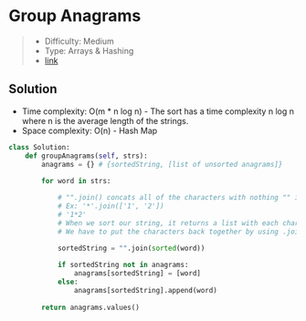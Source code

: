 # Group Anagrams

> - Difficulty: Medium
> - Type: Arrays & Hashing
> - [link](https://leetcode.com/problems/group-anagrams/)

## Solution
- Time complexity: O(m * n log n) - The sort has a time complexity n log n where n is the average length of the strings.
- Space complexity: O(n) - Hash Map

```python
class Solution:
    def groupAnagrams(self, strs):        
        anagrams = {} # {sortedString, [list of unsorted anagrams]}
        
        for word in strs:

            # "".join() concats all of the characters with nothing "" in between them.
            # Ex: '*'.join(['1', '2'])
            # '1*2'
            # When we sort our string, it returns a list with each character.
            # We have to put the characters back together by using .join()

            sortedString = "".join(sorted(word))
            
            if sortedString not in anagrams:
                anagrams[sortedString] = [word]
            else:
                anagrams[sortedString].append(word)
        
        return anagrams.values()
```